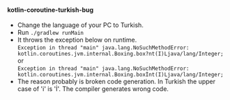 #### kotlin-coroutine-turkish-bug

* Change the language of your PC to Turkish.
* Run `./gradlew runMain`
* It throws the exception below on runtime.   
  `Exception in thread "main" java.lang.NoSuchMethodError: kotlin.coroutines.jvm.internal.Boxing.box?nt(I)Ljava/lang/Integer;`   
  or   
  `Exception in thread "main" java.lang.NoSuchMethodError: kotlin.coroutines.jvm.internal.Boxing.boxİnt(I)Ljava/lang/Integer;`
* The reason probably is broken code generation. In Turkish the upper case of 'i' is 'İ'. The compiler generates wrong code.
